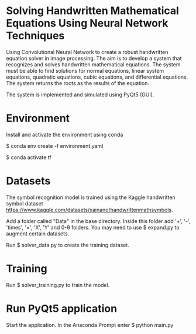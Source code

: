 # Solving Handwritten Mathematical Equations Using Neural Network Techniques

Using Convolutional Neural Network to create a robust handwritten equation solver in image processing. The aim is to develop a system that recognizes and solves handwritten mathematical equations. The system must be able to find solutions for normal equations, linear system equations, quadratic equations, cubic equations, and differential equations. The system returns the roots as the results of the equation.

The system is implemented and simulated using PyQt5 (GUI).

# Environment 
Install and activate the environment using conda

$ conda env create -f environment.yaml

$ conda activate tf

# Datasets
The symbol recognition model is trained using the Kaggle handwritten symbol dataset https://www.kaggle.com/datasets/xainano/handwrittenmathsymbols.

Add a folder called "Data" in the base directory. Inside this folder add '+', '-', 'times', '=', 'X', 'Y' and 0-9 folders. You may need to use $ expand.py to augment certain datasets.

Run $ solver_data.py to create the training dataset.

# Training
Run $ solver_training.py to train the model.

# Run PyQt5 application
Start the application.
In the Anaconda Prompt enter $ python main.py

